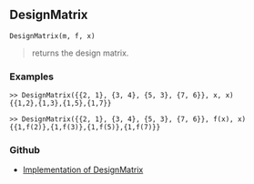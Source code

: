 ## DesignMatrix
```
DesignMatrix(m, f, x)
```
> returns the design matrix.

### Examples
```
>> DesignMatrix({{2, 1}, {3, 4}, {5, 3}, {7, 6}}, x, x)
{{1,2},{1,3},{1,5},{1,7}}
 
>> DesignMatrix({{2, 1}, {3, 4}, {5, 3}, {7, 6}}, f(x), x)
{{1,f(2)},{1,f(3)},{1,f(5)},{1,f(7)}}
```

### Github

* [Implementation of DesignMatrix](https://github.com/axkr/symja_android_library/blob/master/symja_android_library/matheclipse-core/src/main/java/org/matheclipse/core/builtin/LinearAlgebra.java#L983) 
